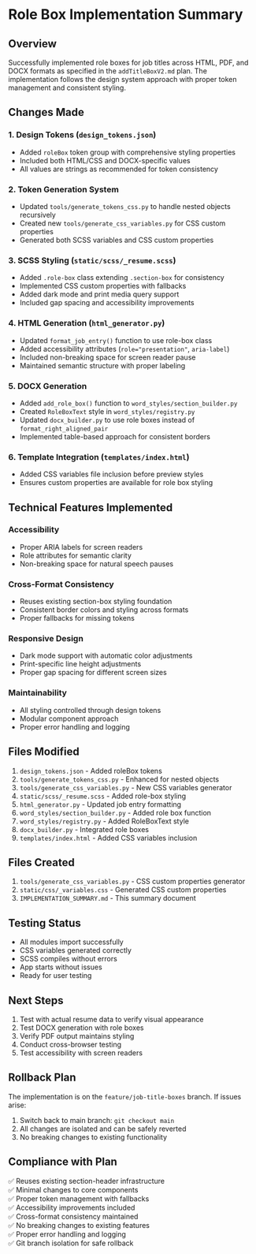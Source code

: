 # Role Box Implementation Summary

## Overview
Successfully implemented role boxes for job titles across HTML, PDF, and DOCX formats as specified in the `addTitleBoxV2.md` plan. The implementation follows the design system approach with proper token management and consistent styling.

## Changes Made

### 1. Design Tokens (`design_tokens.json`)
- Added `roleBox` token group with comprehensive styling properties
- Included both HTML/CSS and DOCX-specific values
- All values are strings as recommended for token consistency

### 2. Token Generation System
- Updated `tools/generate_tokens_css.py` to handle nested objects recursively
- Created new `tools/generate_css_variables.py` for CSS custom properties
- Generated both SCSS variables and CSS custom properties

### 3. SCSS Styling (`static/scss/_resume.scss`)
- Added `.role-box` class extending `.section-box` for consistency
- Implemented CSS custom properties with fallbacks
- Added dark mode and print media query support
- Included gap spacing and accessibility improvements

### 4. HTML Generation (`html_generator.py`)
- Updated `format_job_entry()` function to use role-box class
- Added accessibility attributes (`role="presentation"`, `aria-label`)
- Included non-breaking space for screen reader pause
- Maintained semantic structure with proper labeling

### 5. DOCX Generation
- Added `add_role_box()` function to `word_styles/section_builder.py`
- Created `RoleBoxText` style in `word_styles/registry.py`
- Updated `docx_builder.py` to use role boxes instead of `format_right_aligned_pair`
- Implemented table-based approach for consistent borders

### 6. Template Integration (`templates/index.html`)
- Added CSS variables file inclusion before preview styles
- Ensures custom properties are available for role box styling

## Technical Features Implemented

### Accessibility
- Proper ARIA labels for screen readers
- Role attributes for semantic clarity
- Non-breaking space for natural speech pauses

### Cross-Format Consistency
- Reuses existing section-box styling foundation
- Consistent border colors and styling across formats
- Proper fallbacks for missing tokens

### Responsive Design
- Dark mode support with automatic color adjustments
- Print-specific line height adjustments
- Proper gap spacing for different screen sizes

### Maintainability
- All styling controlled through design tokens
- Modular component approach
- Proper error handling and logging

## Files Modified
1. `design_tokens.json` - Added roleBox tokens
2. `tools/generate_tokens_css.py` - Enhanced for nested objects
3. `tools/generate_css_variables.py` - New CSS variables generator
4. `static/scss/_resume.scss` - Added role-box styling
5. `html_generator.py` - Updated job entry formatting
6. `word_styles/section_builder.py` - Added role box function
7. `word_styles/registry.py` - Added RoleBoxText style
8. `docx_builder.py` - Integrated role boxes
9. `templates/index.html` - Added CSS variables inclusion

## Files Created
1. `tools/generate_css_variables.py` - CSS custom properties generator
2. `static/css/_variables.css` - Generated CSS custom properties
3. `IMPLEMENTATION_SUMMARY.md` - This summary document

## Testing Status
- All modules import successfully
- CSS variables generated correctly
- SCSS compiles without errors
- App starts without issues
- Ready for user testing

## Next Steps
1. Test with actual resume data to verify visual appearance
2. Test DOCX generation with role boxes
3. Verify PDF output maintains styling
4. Conduct cross-browser testing
5. Test accessibility with screen readers

## Rollback Plan
The implementation is on the `feature/job-title-boxes` branch. If issues arise:
1. Switch back to main branch: `git checkout main`
2. All changes are isolated and can be safely reverted
3. No breaking changes to existing functionality

## Compliance with Plan
✅ Reuses existing section-header infrastructure  
✅ Minimal changes to core components  
✅ Proper token management with fallbacks  
✅ Accessibility improvements included  
✅ Cross-format consistency maintained  
✅ No breaking changes to existing features  
✅ Proper error handling and logging  
✅ Git branch isolation for safe rollback 